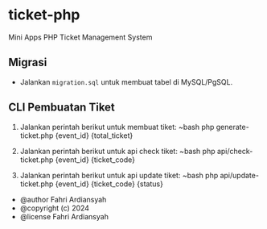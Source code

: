# ticket-php
Mini Apps PHP Ticket Management System

## Migrasi
- Jalankan `migration.sql` untuk membuat tabel di MySQL/PgSQL.

## CLI Pembuatan Tiket
1. Jalankan perintah berikut untuk membuat tiket:
~bash
php generate-ticket.php {event_id} {total_ticket}

2. Jalankan perintah berikut untuk api check tiket:
~bash
php api/check-ticket.php {event_id} {ticket_code}

3. Jalankan perintah berikut untuk api update tiket:
~bash
php api/update-ticket.php {event_id} {ticket_code} {status}



 * @author Fahri Ardiansyah
 * @copyright (c) 2024
 * @license Fahri Ardiansyah

